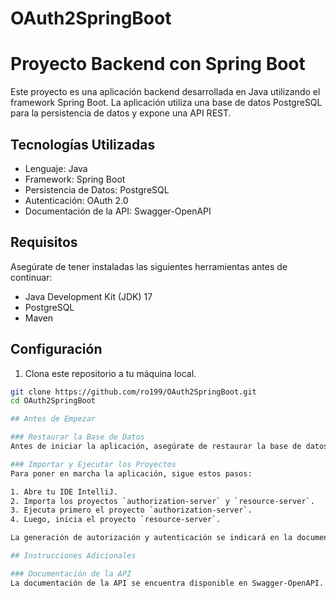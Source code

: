 # OAuth2SpringBoot
# Proyecto Backend con Spring Boot

Este proyecto es una aplicación backend desarrollada en Java utilizando el framework Spring Boot. La aplicación utiliza una base de datos PostgreSQL para la persistencia de datos y expone una API REST.

## Tecnologías Utilizadas

- Lenguaje: Java
- Framework: Spring Boot
- Persistencia de Datos: PostgreSQL
- Autenticación: OAuth 2.0
- Documentación de la API: Swagger-OpenAPI

## Requisitos

Asegúrate de tener instaladas las siguientes herramientas antes de continuar:

- Java Development Kit (JDK) 17
- PostgreSQL
- Maven

## Configuración

1. Clona este repositorio a tu máquina local.

```bash
git clone https://github.com/ro199/OAuth2SpringBoot.git
cd OAuth2SpringBoot

## Antes de Empezar

### Restaurar la Base de Datos
Antes de iniciar la aplicación, asegúrate de restaurar la base de datos utilizando el archivo SQL proporcionado en el archivo `KruggerEmployedBackUp.sql`. Esto establecerá la estructura y los datos iniciales necesarios para el funcionamiento de la aplicación.

### Importar y Ejecutar los Proyectos
Para poner en marcha la aplicación, sigue estos pasos:

1. Abre tu IDE IntelliJ.
2. Importa los proyectos `authorization-server` y `resource-server`.
3. Ejecuta primero el proyecto `authorization-server`.
4. Luego, inicia el proyecto `resource-server`. 

La generación de autorización y autenticación se indicará en la documentación entregada.

## Instrucciones Adicionales

### Documentación de la API
La documentación de la API se encuentra disponible en Swagger-OpenAPI. Una vez que la aplicación esté en funcionamiento, puedes acceder a la documentación utilizando tu navegador web. La URL típica de la documentación es:

